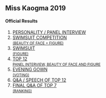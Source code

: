 ## Miss Kaogma 2019

#### Official Results

<ol>
    <li>
        <a href="https://www.kulotsystems.tech/old/apps/tabulations/2019-miss-kaogma/admin/results-public.php?p=1" target="_blank">
            PERSONALITY / PANEL INTERVIEW
        </a>
    </li>
    <li>
        <a href="https://www.kulotsystems.tech/old/apps/tabulations/2019-miss-kaogma/admin/results-public.php?p=2" target="_blank">
            SWIMSUIT COMPETITION<br>
            <small>(BEAUTY OF FACE + FIGURE)</small>
        </a>
    </li>
    <li>
        <a href="https://www.kulotsystems.tech/old/apps/tabulations/2019-miss-kaogma/admin/results-public.php?p=3" target="_blank">
            SWIMSUIT<br>
            <small>(FIGURE)</small>
        </a>
    </li>
    <li>
        <a href="https://www.kulotsystems.tech/old/apps/tabulations/2019-miss-kaogma/admin/results-public.php?p=4" target="_blank">
            TOP 12<br>
            <small>PANEL INTERVIEW, BEAUTY OF FACE AND FIGURE</small>
        </a>
    </li>
    <li>
        <a href="https://www.kulotsystems.tech/old/apps/tabulations/2019-miss-kaogma/admin/results-public.php?p=5" target="_blank">
            EVENING GOWN<br>
            <small>(VOTING)</small>
        </a>
    </li>
    <li>
        <a href="https://www.kulotsystems.tech/old/apps/tabulations/2019-miss-kaogma/admin/results-public.php?p=6" target="_blank">
            Q&A / SPEECH OF TOP 12
        </a>
    </li>
    <li>
        <a href="https://www.kulotsystems.tech/old/apps/tabulations/2019-miss-kaogma/admin/results-public.php?p=7" target="_blank">
            FINAL Q&A OF TOP 7<br>
            <small>(RANKING)</small>
        </a>
    </li>
</ol>
